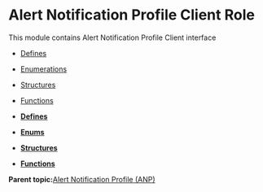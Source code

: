 # Alert Notification Profile Client Role

This module contains Alert Notification Profile Client interface

-   [Defines](GUID-58C2E4E3-24D0-44BB-9EA8-3F381237F37A.md)
-   [Enumerations](GUID-4C3C06C2-F2C8-405D-B8B4-5A5023C4853E.md)
-   [Structures](GUID-4E49A4DF-FDD3-40FC-801F-BF51C85F516A.md)
-   [Functions](GUID-5028AA06-788A-4B7E-B273-018FF2507CA1.md)

-   **[Defines](GUID-58C2E4E3-24D0-44BB-9EA8-3F381237F37A.md)**  

-   **[Enums](GUID-4C3C06C2-F2C8-405D-B8B4-5A5023C4853E.md)**  

-   **[Structures](GUID-4E49A4DF-FDD3-40FC-801F-BF51C85F516A.md)**  

-   **[Functions](GUID-5028AA06-788A-4B7E-B273-018FF2507CA1.md)**  


**Parent topic:**[Alert Notification Profile \(ANP\)](GUID-9CABC051-15AF-4019-A312-51AA0DBE2B98.md)

